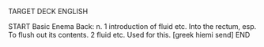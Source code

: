 TARGET DECK
ENGLISH

START
Basic
Enema
Back: n. 1 introduction of fluid etc. Into the rectum, esp. To flush out its contents. 2 fluid etc. Used for this. [greek hiemi send]
END
